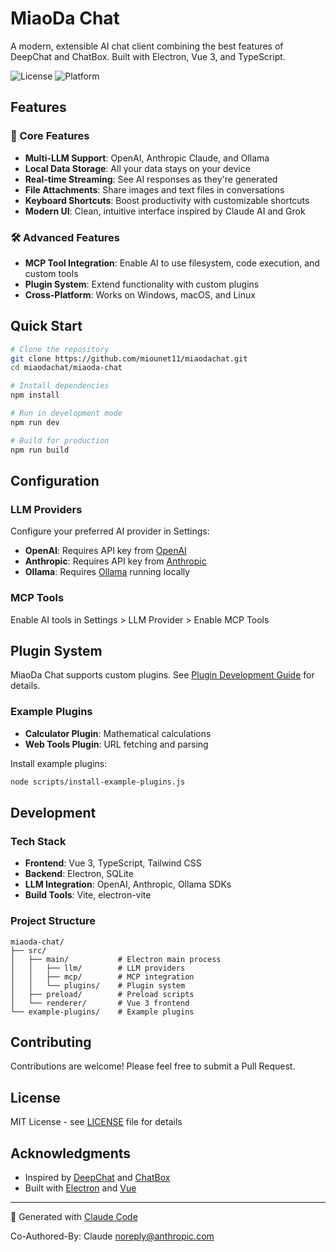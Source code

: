 # MiaoDa Chat

A modern, extensible AI chat client combining the best features of DeepChat and ChatBox. Built with Electron, Vue 3, and TypeScript.

![License](https://img.shields.io/badge/license-MIT-blue.svg)
![Platform](https://img.shields.io/badge/platform-Windows%20%7C%20macOS%20%7C%20Linux-lightgrey.svg)

## Features

### 🚀 Core Features
- **Multi-LLM Support**: OpenAI, Anthropic Claude, and Ollama
- **Local Data Storage**: All your data stays on your device
- **Real-time Streaming**: See AI responses as they're generated
- **File Attachments**: Share images and text files in conversations
- **Keyboard Shortcuts**: Boost productivity with customizable shortcuts
- **Modern UI**: Clean, intuitive interface inspired by Claude AI and Grok

### 🛠️ Advanced Features
- **MCP Tool Integration**: Enable AI to use filesystem, code execution, and custom tools
- **Plugin System**: Extend functionality with custom plugins
- **Cross-Platform**: Works on Windows, macOS, and Linux

## Quick Start

```bash
# Clone the repository
git clone https://github.com/miounet11/miaodachat.git
cd miaodachat/miaoda-chat

# Install dependencies
npm install

# Run in development mode
npm run dev

# Build for production
npm run build
```

## Configuration

### LLM Providers

Configure your preferred AI provider in Settings:
- **OpenAI**: Requires API key from [OpenAI](https://platform.openai.com)
- **Anthropic**: Requires API key from [Anthropic](https://console.anthropic.com)
- **Ollama**: Requires [Ollama](https://ollama.ai) running locally

### MCP Tools

Enable AI tools in Settings > LLM Provider > Enable MCP Tools

## Plugin System

MiaoDa Chat supports custom plugins. See [Plugin Development Guide](docs/PLUGIN_DEVELOPMENT.md) for details.

### Example Plugins
- **Calculator Plugin**: Mathematical calculations
- **Web Tools Plugin**: URL fetching and parsing

Install example plugins:
```bash
node scripts/install-example-plugins.js
```

## Development

### Tech Stack
- **Frontend**: Vue 3, TypeScript, Tailwind CSS
- **Backend**: Electron, SQLite
- **LLM Integration**: OpenAI, Anthropic, Ollama SDKs
- **Build Tools**: Vite, electron-vite

### Project Structure
```
miaoda-chat/
├── src/
│   ├── main/           # Electron main process
│   │   ├── llm/        # LLM providers
│   │   ├── mcp/        # MCP integration
│   │   └── plugins/    # Plugin system
│   ├── preload/        # Preload scripts
│   └── renderer/       # Vue 3 frontend
└── example-plugins/    # Example plugins
```

## Contributing

Contributions are welcome! Please feel free to submit a Pull Request.

## License

MIT License - see [LICENSE](LICENSE) file for details

## Acknowledgments

- Inspired by [DeepChat](https://github.com/thinkinaixyz/deepchat) and [ChatBox](https://github.com/Bin-Huang/chatbox)
- Built with [Electron](https://www.electronjs.org/) and [Vue](https://vuejs.org/)

---

🤖 Generated with [Claude Code](https://claude.ai/code)

Co-Authored-By: Claude <noreply@anthropic.com>